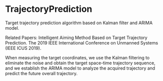 # TrajectoryPrediction
Target trajectory prediction algorithm based on Kalman filter and ARIMA model.

Related Papers: Intelligent Aiming Method Based on Target Trajectory Prediction. The 2019 IEEE International Conference on Unmanned Systems (IEEE ICUS 2019).

When measuring the target coordinates, we use the Kalman filtering to eliminate the noise and obtain the target space-time trajectory sequence, and we establish the ARIMA model to analyze the acquired trajectory and predict the future overall trajectory.
